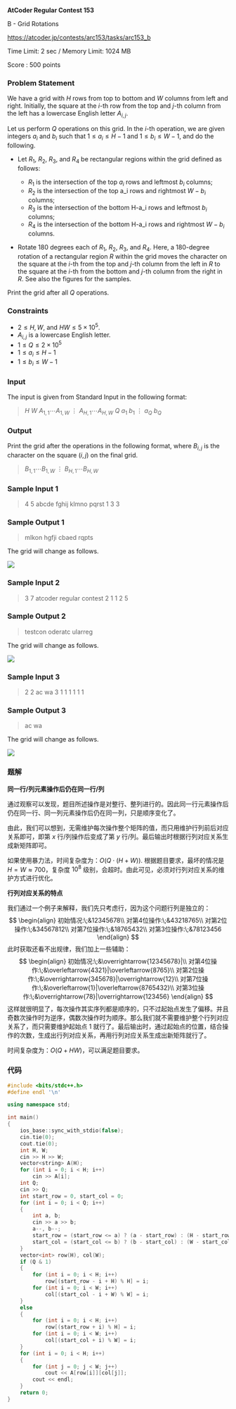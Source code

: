 **AtCoder Regular Contest 153**

B - Grid Rotations

https://atcoder.jp/contests/arc153/tasks/arc153_b

<!--more-->

Time Limit: $2$ sec / Memory Limit: $1024$ MB

Score : $500$ points

### Problem Statement

We have a grid with $H$ rows from top to bottom and $W$ columns from left and right. Initially, the square at the $i$-th row from the top and $j$-th column from the left has a lowercase English letter $A_{i,j}$.

Let us perform $Q$ operations on this grid. In the $i$-th operation, we are given integers $a_i$ and $b_i$ such that $1\leq a_i \leq H-1$ and $1\leq b_i\leq W-1$, and do the following.

- Let $R_1$, $R_2$, $R_3$, and $R_4$ be rectangular regions within the grid defined as follows:
  - $R_1$ is the intersection of the top $a_i$ rows and leftmost $b_i$ columns;
  - $R_2$ is the intersection of the top a_i rows and rightmost $W-b_i$ columns;
  - $R_3$ is the intersection of the bottom H-a_i rows and leftmost $b_i$ columns;
  - $R_4$ is the intersection of the bottom H-a_i rows and rightmost $W-b_i$ columns.


- Rotate $180$ degrees each of $R_1$, $R_2$, $R_3$, and $R_4$.
Here, a $180$-degree rotation of a rectangular region $R$ within the grid moves the character on the square at the $i$-th from the top and $j$-th column from the left in $R$ to the square at the $i$-th from the bottom and $j$-th column from the right in $R$. See also the figures for the samples.

Print the grid after all $Q$ operations.

### Constraints

- $2\leq H, W$, and $HW \leq 5\times 10^5$.
- $A_{i,j}$ is a lowercase English letter.
- $1\leq Q\leq 2\times 10^5$
- $1\leq a_i\leq H - 1$
- $1\leq b_i\leq W - 1$
### Input

The input is given from Standard Input in the following format:

> $H$ $W$
> $A_{1,1}\cdots A_{1, W}$
> $\vdots$
> $A_{H,1}\cdots A_{H, W}$
> $Q$
> $a_1$ $b_1$
> $\vdots$
> $a_Q$ $b_Q$

### Output

Print the grid after the operations in the following format, where $B_{i,j}$ is the character on the square $(i,j)$ on the final grid.

> $B_{1,1}\cdots B_{1, W}$
> $\vdots$
> $B_{H,1}\cdots B_{H, W}$

### Sample Input 1

> 4 5
> abcde
> fghij
> klmno
> pqrst
> 1
> 3 3

### Sample Output 1

> mlkon
> hgfji
> cbaed
> rqpts

The grid will change as follows.

![](https://assets.zouht.com/img/note/93-01.webp)

### Sample Input 2

> 3 7
> atcoder
> regular
> contest
> 2
> 1 1
> 2 5

### Sample Output 2

> testcon
> oderatc
> ularreg

The grid will change as follows.

![](https://assets.zouht.com/img/note/93-02.webp)

### Sample Input 3

> 2 2
> ac
> wa
> 3
> 1 1
> 1 1
> 1 1

### Sample Output 3

> ac
> wa

The grid will change as follows.

![](https://assets.zouht.com/img/note/93-03.webp)

### 题解

**同一行/列元素操作后仍在同一行/列**

通过观察可以发现，题目所述操作是对整行、整列进行的。因此同一行元素操作后仍在同一行、同一列元素操作后仍在同一列，只是顺序变化了。

由此，我们可以想到，无需维护每次操作整个矩阵的值，而只用维护行列前后对应关系即可，即第 $x$ 行/列操作后变成了第 $y$ 行/列。最后输出时根据行列对应关系生成新矩阵即可。

如果使用暴力法，时间复杂度为：$O(Q\cdot(H+W))$. 根据题目要求，最坏的情况是 $H=W\approx700$，复杂度 $10^8$ 级别，会超时。由此可见，必须对行列对应关系的维护方式进行优化。

**行列对应关系的特点**

我们通过一个例子来解释，我们先只考虑行，因为这个问题行列是独立的：
$$
\begin{align}
初始情况:\;&12345678\\
对第4位操作:\;&43218765\\
对第2位操作:\;&34567812\\
对第7位操作:\;&18765432\\
对第3位操作:\;&78123456
\end{align}
$$
此时获取还看不出规律，我们加上一些辅助：
$$
\begin{align}
初始情况:\;&\overrightarrow{12345678}|\\
对第4位操作:\;&\overleftarrow{4321}|\overleftarrow{8765}\\
对第2位操作:\;&\overrightarrow{345678}|\overrightarrow{12}\\
对第7位操作:\;&\overleftarrow{1}|\overleftarrow{8765432}\\
对第3位操作:\;&\overrightarrow{78}|\overrightarrow{123456}
\end{align}
$$
这样就很明显了，每次操作其实序列都是顺序的，只不过起始点发生了偏移。并且奇数次操作时为逆序，偶数次操作时为顺序。那么我们就不需要维护整个行列对应关系了，而只需要维护起始点 $1$ 就行了。最后输出时，通过起始点的位置，结合操作的次数，生成出行列对应关系，再用行列对应关系生成出新矩阵就行了。

时间复杂度为：$O(Q+HW)$，可以满足题目要求。

### 代码

```cpp
#include <bits/stdc++.h>
#define endl '\n'

using namespace std;

int main()
{
    ios_base::sync_with_stdio(false);
    cin.tie(0);
    cout.tie(0);
    int H, W;
    cin >> H >> W;
    vector<string> A(H);
    for (int i = 0; i < H; i++)
        cin >> A[i];
    int Q;
    cin >> Q;
    int start_row = 0, start_col = 0;
    for (int i = 0; i < Q; i++)
    {
        int a, b;
        cin >> a >> b;
        a--, b--;
        start_row = (start_row <= a) ? (a - start_row) : (H - start_row + a);
        start_col = (start_col <= b) ? (b - start_col) : (W - start_col + b);
    }
    vector<int> row(H), col(W);
    if (Q & 1)
    {
        for (int i = 0; i < H; i++)
            row[(start_row - i + H) % H] = i;
        for (int i = 0; i < W; i++)
            col[(start_col - i + W) % W] = i;
    }
    else
    {
        for (int i = 0; i < H; i++)
            row[(start_row + i) % H] = i;
        for (int i = 0; i < W; i++)
            col[(start_col + i) % W] = i;
    }
    for (int i = 0; i < H; i++)
    {
        for (int j = 0; j < W; j++)
            cout << A[row[i]][col[j]];
        cout << endl;
    }
    return 0;
}
```

